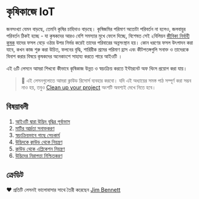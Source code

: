 # কৃষিকাজে IoT

জনসংখ্যা যেমন বাড়ছে, তেমনি কৃষির চাহিদাও বাড়ছে। কৃষিজমির পরিমাণ অতোটা পরিবর্তন না হলেও, জলবায়ুর পরিবর্তন ঠিকই হচ্ছে - যা কৃষকদের আরও বেশি সমস্যার মুখে ফেলে দিচ্ছে, বিশেষত সেই ২বিলিয়ন [জীবিকা নির্বাহী কৃষক](https://wikipedia.org/wiki/Subsistence_agriculture) যাদের ফসল বেড়ে ওঠার উপর নির্ভর করেই তাদের পরিবারের অন্নসংস্থান হয়। কোন ধরণের ফসল উৎপাদন করা যাবে, কখন কাজ শুরু করা উচিত, ফলনের বৃদ্ধি, শারিরীক শ্রমের পরিমাণ হ্রাস এবং কীটপতঙ্গগুলি সনাক্ত ও তাদেরকে বিনাশ করার বিষয়ে কৃষকদের অনেকাংশে সাহায্য করতে পারে আইওটি ।

এই ৬টি লেসনে আমরা শিখবো কীভাবে কৃষিকাজ উন্নত ও স্বয়ংক্রিয় করতে ইন্টারনেট অফ থিংস প্রয়োগ করা যায়।

> 💁 এই লেসনগুলোতে আমরা ক্লাউড রিসোর্স ব্যবহার করবো। যদি এই অধ্যায়ের সমস্ত পাঠ সম্পূর্ণ করা সম্ভব নাও হয়, তবুও [Clean up your project](../clean-up.md) অংশটি অবশ্যই দেখে নিতে হবে।

## বিষয়াবলী

1. [আইওটি দ্বারা উদ্ভিদ বৃদ্ধির পূর্বাভাস](lessons/1-predict-plant-growth/README.md)
1. [মাটির আর্দ্রতা সনাক্তকরণ](lessons/2-detect-soil-moisture/README.md)
1. [স্বয়ংক্রিয়ভাবে গাছে সেচকার্য](lessons/3-automated-plant-watering/README.md)
1. [উদ্ভিদকে ক্লাউড থেকে নিয়ন্ত্রণ](lessons/4-migrate-your-plant-to-the-cloud/README.md)
1. [ক্লাউড থেকে এপ্লিকেশন নিয়ন্ত্রণ](lessons/5-migrate-application-to-the-cloud/README.md)
1. [উদ্ভিদের নিরাপত্তা নিশ্চিতকরণ](lessons/6-keep-your-plant-secure/README.md)

## ক্রেডিট

 ♥️ প্রতিটি লেসনই ভালোবাসার সাথে তৈরী করেছেন [Jim Bennett](https://GitHub.com/JimBobBennett)
